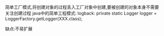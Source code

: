 简单工厂模式,将创建对象的过程丢入工厂对象中创建,要被创建的对象本身不需要关注创建过程
java中的简单工程模式:
logback:
private static Logger logger = LoggerFactory.getLogger(XXX.class);

缺点:不易扩展